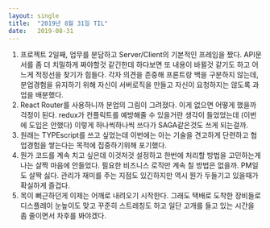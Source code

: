 ```yaml
---
layout:	single
title:	"2019년 8월 31일 TIL"
date:	2019-08-31
---
```


  1. 프로젝트 2일째, 업무를 분담하고 Server/Client의 기본적인 프레임을 짰다. API문서를 좀 더 치밀하게 짜야할것 같긴한데 하다보면 또 내용이 바뀔것 같기도 하고 어느게 적정선을 찾기가 힘들다. 각자 의견을 존중해 프론트랑 백을 구분하지 않는데, 분업경험을 유지하기 위해 자신이 서버로직을 만들고 자신이 요청하지는 않도록 과업을 배분했다.
2. React Router를 사용하니까 분업의 그림이 그려졌다. 이게 없으면 어떻게 했을까 걱정이 된다. redux가 컨플릭트를 예방해줄 수 있을거란 생각이 들었었는데 (이번에 도입은 안했다) 이렇게 하나씩하나씩 쓰다가 SAGA같은것도 쓰게 되는걸까.
3. 원래는 TYPEscript를 쓰고 싶었는데 이번에는 아는 기술을 견고하게 단련하고 협업경험을 쌓는다는 목적에 집중하기위해 포기했다.
4. 뭔가 코드를 계속 치고 싶은데 이것저것 설정하고 한번에 처리할 방법을 고민하는게 나는 살짝 마음에 안들었다. 필요한 비즈니스 로직만 계속 칠 방법은 없을까. PM일도 살짝 싫다. 관리가 재미를 주는 지점도 있긴하지만 역시 뭔가 두들기고 있을때가 확실하게 즐겁다.
5. 목이 뻐근하던게 이제는 어깨로 내려오기 시작한다. 그래도 택배로 도착한 장비들로 디스플레이 눈높이도 맞고 꾸준히 스트레칭도 하고 일단 고개를 들고 있는 시간을 좀 줄이면서 차후를 봐야겠다.
  